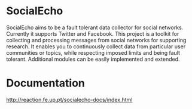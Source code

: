 SocialEcho
===========

SocialEcho aims to be a fault tolerant data collector for social networks. Currently it supports Twitter and Facebook.
This project is a toolkit for collecting and processing messages from social networks for supporting research. It enables you to continuously collect data from particular user communities or topics, while respecting imposed limits and being fault tolerant. 
Additional modules can be easily implemented and extended.

Documentation
===========
http://reaction.fe.up.pt/socialecho-docs/index.html